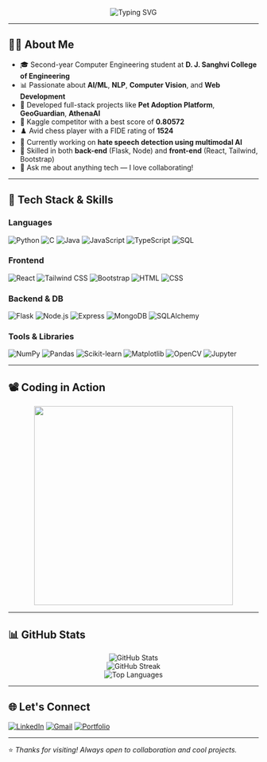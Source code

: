<!-- Profile README for jm12312 -->

<p align="center">
  <img src="https://readme-typing-svg.demolab.com?font=Fira+Code&duration=3000&pause=1000&color=F70000&center=true&vCenter=true&width=500&lines=Hi+there!+I'm+Joshua+%F0%9F%91%8B;Computer+Engineering+Student;Machine+Learning+%7C+NLP+%7C+Web+Dev+Enthusiast;Always+Learning+and+Building+%F0%9F%9A%80" alt="Typing SVG" />
</p>

---

## 🧑‍💻 About Me

- 🎓 Second-year Computer Engineering student at **D. J. Sanghvi College of Engineering**
- 📊 Passionate about **AI/ML**, **NLP**, **Computer Vision**, and **Web Development**
- 🚀 Developed full-stack projects like **Pet Adoption Platform**, **GeoGuardian**, **AthenaAI**
- 🧠 Kaggle competitor with a best score of **0.80572**
- ♟️ Avid chess player with a FIDE rating of **1524**
- 🔬 Currently working on **hate speech detection using multimodal AI**
- 🧰 Skilled in both **back-end** (Flask, Node) and **front-end** (React, Tailwind, Bootstrap)
- 💬 Ask me about anything tech — I love collaborating!

---

## 💼 Tech Stack & Skills

### Languages
![Python](https://img.shields.io/badge/Python-3776AB?style=for-the-badge&logo=python&logoColor=white)
![C](https://img.shields.io/badge/C-00599C?style=for-the-badge&logo=c&logoColor=white)
![Java](https://img.shields.io/badge/Java-ED8B00?style=for-the-badge&logo=java&logoColor=white)
![JavaScript](https://img.shields.io/badge/JavaScript-F7DF1E?style=for-the-badge&logo=javascript&logoColor=black)
![TypeScript](https://img.shields.io/badge/TypeScript-007ACC?style=for-the-badge&logo=typescript&logoColor=white)
![SQL](https://img.shields.io/badge/SQL-003B57?style=for-the-badge&logo=sqlite&logoColor=white)

### Frontend
![React](https://img.shields.io/badge/React-20232A?style=for-the-badge&logo=react&logoColor=61DAFB)
![Tailwind CSS](https://img.shields.io/badge/TailwindCSS-38B2AC?style=for-the-badge&logo=tailwind-css&logoColor=white)
![Bootstrap](https://img.shields.io/badge/Bootstrap-563D7C?style=for-the-badge&logo=bootstrap&logoColor=white)
![HTML](https://img.shields.io/badge/HTML5-E34F26?style=for-the-badge&logo=html5&logoColor=white)
![CSS](https://img.shields.io/badge/CSS3-1572B6?style=for-the-badge&logo=css3&logoColor=white)

### Backend & DB
![Flask](https://img.shields.io/badge/Flask-000000?style=for-the-badge&logo=flask&logoColor=white)
![Node.js](https://img.shields.io/badge/Node.js-339933?style=for-the-badge&logo=nodedotjs&logoColor=white)
![Express](https://img.shields.io/badge/Express.js-404D59?style=for-the-badge)
![MongoDB](https://img.shields.io/badge/MongoDB-4EA94B?style=for-the-badge&logo=mongodb&logoColor=white)
![SQLAlchemy](https://img.shields.io/badge/SQLAlchemy-9B1B30?style=for-the-badge)

### Tools & Libraries
![NumPy](https://img.shields.io/badge/NumPy-013243?style=for-the-badge&logo=numpy&logoColor=white)
![Pandas](https://img.shields.io/badge/Pandas-150458?style=for-the-badge&logo=pandas&logoColor=white)
![Scikit-learn](https://img.shields.io/badge/Scikit--Learn-F7931E?style=for-the-badge&logo=scikit-learn&logoColor=white)
![Matplotlib](https://img.shields.io/badge/Matplotlib-11557C?style=for-the-badge&logo=matplotlib&logoColor=white)
![OpenCV](https://img.shields.io/badge/OpenCV-5C3EE8?style=for-the-badge&logo=opencv&logoColor=white)
![Jupyter](https://img.shields.io/badge/Jupyter-F37626?style=for-the-badge&logo=jupyter&logoColor=white)

---

## 📽️ Coding in Action
<p align="center">
  <img src="https://media.giphy.com/media/qgQUggAC3Pfv687qPC/giphy.gif" width="400"/>
</p>

---

## 📊 GitHub Stats

<p align="center">
  <img src="https://github-readme-stats.vercel.app/api?username=jm12312&show_icons=true&theme=radical" alt="GitHub Stats" />
  <br />
  <img src="https://github-readme-streak-stats.herokuapp.com/?user=jm12312&theme=radical" alt="GitHub Streak" />
  <br />
  <img src="https://github-readme-stats.vercel.app/api/top-langs/?username=jm12312&layout=compact&theme=tokyonight" alt="Top Languages" />
</p>

---

## 🌐 Let's Connect

[![LinkedIn](https://img.shields.io/badge/LinkedIn-blue?style=for-the-badge&logo=linkedin&logoColor=white)](https://www.linkedin.com/in/YOUR-LINK/)
[![Gmail](https://img.shields.io/badge/Gmail-D14836?style=for-the-badge&logo=gmail&logoColor=white)](mailto:YOUR-EMAIL@gmail.com)
[![Portfolio](https://img.shields.io/badge/Portfolio-black?style=for-the-badge&logo=github&logoColor=white)](https://github.com/jm12312)

---

⭐ *Thanks for visiting! Always open to collaboration and cool projects.*  

